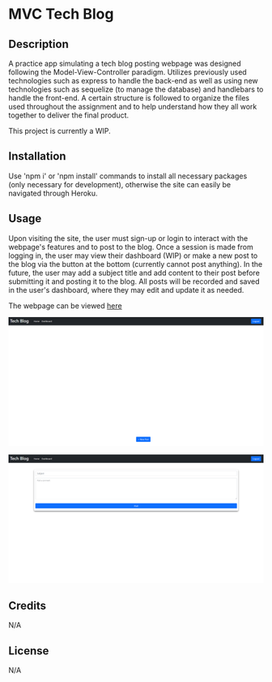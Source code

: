 # MVC Tech Blog

## Description
A practice app simulating a tech blog posting webpage was designed following the Model-View-Controller paradigm. Utilizes previously used technologies such as express to handle the back-end as well as using new technologies such as sequelize (to manage the database) and handlebars to handle the front-end. A certain structure is followed to organize the files used throughout the assignment and to help understand how they all work together to deliver the final product.

This project is currently a WIP.

## Installation
Use 'npm i' or 'npm install' commands to install all necessary packages (only necessary for development), otherwise the site can easily be navigated through Heroku.

## Usage
Upon visiting the site, the user must sign-up or login to interact with the webpage's features and to post to the blog. Once a session is made from logging in, the user may view their dashboard (WIP) or make a new post to the blog via the button at the bottom (currently cannot post anything). In the future, the user may add a subject title and add content to their post before submitting it and posting it to the blog. All posts will be recorded and saved in the user's dashboard, where they may edit and update it as needed.

The webpage can be viewed [here](https://thawing-retreat-88962.herokuapp.com/)

![Tech blog main page](./public/assets/tech_blog1.png)

![Tech blog blog post page](./public/assets/tech_blog2.png)

## Credits
N/A

## License
N/A